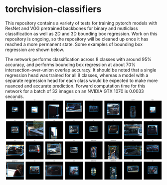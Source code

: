 # torchvision-classifiers
This repository contains a variety of tests for training pytorch models with ResNet and VGG pretrained backbones for binary and mutliclass classification as well as 2D and 3D bounding box regression. Work on this repository is ongoing, so the repository will be cleaned up once it has reached a more permanent state. Some examples of bounding box regression are shown below. 

The network performs classification across 8 classes with around 95% accuracy, and performs bounding box regression at about 70% intersection-over-union overlap accuracy. It should be noted that a single regression head was trained for all 8 classes, whereas a model with a separate regression head for each class would be expected to make more nuanced and accurate prediction. Forward computation time for this network for a batch of 32 images on an NVIDIA GTX 1070 is 0.0033 seconds.
![](readme_ims/example_class_reg.png)
